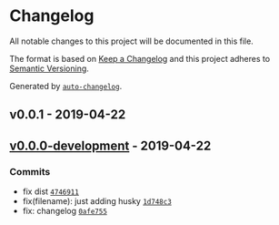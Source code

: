 # Changelog

All notable changes to this project will be documented in this file.

The format is based on [Keep a Changelog](http://keepachangelog.com/en/1.0.0/)
and this project adheres to [Semantic Versioning](http://semver.org/spec/v2.0.0.html).

Generated by [`auto-changelog`](https://github.com/CookPete/auto-changelog).

## v0.0.1 - 2019-04-22

## [v0.0.0-development](https://github.com/sw-yx/react-netlify-identity-widget/compare/v0.0.1...v0.0.0-development) - 2019-04-22

### Commits

- fix dist [`4746911`](https://github.com/sw-yx/react-netlify-identity-widget/commit/474691107f143205dbf89085a26053dce190e585)
- fix(filename): just adding husky [`1d748c3`](https://github.com/sw-yx/react-netlify-identity-widget/commit/1d748c33c44a300b55b58e6a4490a78691bea33e)
- fix: changelog [`0afe755`](https://github.com/sw-yx/react-netlify-identity-widget/commit/0afe755afdaffaa14877ef2d59c914217fb75834)
